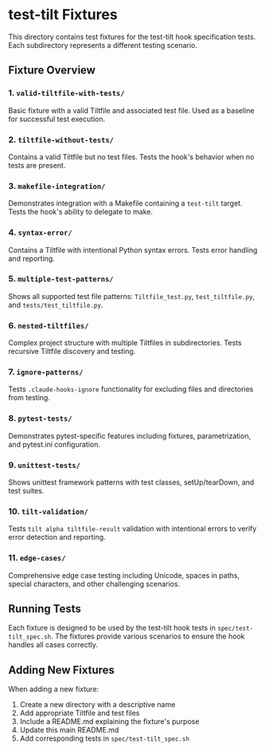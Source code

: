 # test-tilt Fixtures

This directory contains test fixtures for the test-tilt hook specification tests. Each subdirectory represents a different testing scenario.

## Fixture Overview

### 1. `valid-tiltfile-with-tests/`
Basic fixture with a valid Tiltfile and associated test file. Used as a baseline for successful test execution.

### 2. `tiltfile-without-tests/`
Contains a valid Tiltfile but no test files. Tests the hook's behavior when no tests are present.

### 3. `makefile-integration/`
Demonstrates integration with a Makefile containing a `test-tilt` target. Tests the hook's ability to delegate to make.

### 4. `syntax-error/`
Contains a Tiltfile with intentional Python syntax errors. Tests error handling and reporting.

### 5. `multiple-test-patterns/`
Shows all supported test file patterns: `Tiltfile_test.py`, `test_tiltfile.py`, and `tests/test_tiltfile.py`.

### 6. `nested-tiltfiles/`
Complex project structure with multiple Tiltfiles in subdirectories. Tests recursive Tiltfile discovery and testing.

### 7. `ignore-patterns/`
Tests `.claude-hooks-ignore` functionality for excluding files and directories from testing.

### 8. `pytest-tests/`
Demonstrates pytest-specific features including fixtures, parametrization, and pytest.ini configuration.

### 9. `unittest-tests/`
Shows unittest framework patterns with test classes, setUp/tearDown, and test suites.

### 10. `tilt-validation/`
Tests `tilt alpha tiltfile-result` validation with intentional errors to verify error detection and reporting.

### 11. `edge-cases/`
Comprehensive edge case testing including Unicode, spaces in paths, special characters, and other challenging scenarios.

## Running Tests

Each fixture is designed to be used by the test-tilt hook tests in `spec/test-tilt_spec.sh`. The fixtures provide various scenarios to ensure the hook handles all cases correctly.

## Adding New Fixtures

When adding a new fixture:
1. Create a new directory with a descriptive name
2. Add appropriate Tiltfile and test files
3. Include a README.md explaining the fixture's purpose
4. Update this main README.md
5. Add corresponding tests in `spec/test-tilt_spec.sh`